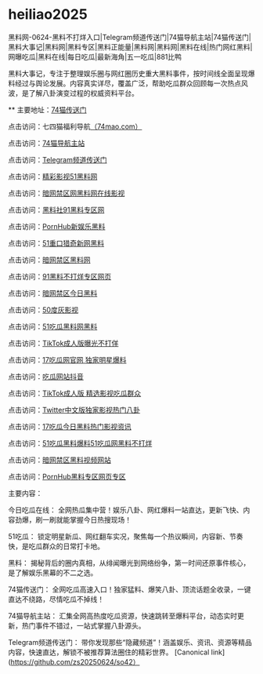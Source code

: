 # heiliao2025
黑料网-0624-黑料不打烊入口|Telegram频道传送门|74猫导航主站|74猫传送门|黑料大事记|黑料网|黑料专区|黑料正能量|黑料网|黑料网|黑料在线|热门网红黑料|网曝吃瓜|黑料在线|每日吃瓜|最新海角|五一吃瓜|881比鸭

黑料大事记，专注于整理娱乐圈与网红圈历史重大黑料事件，按时间线全面呈现爆料经过与舆论发展。内容真实详尽，覆盖广泛，帮助吃瓜群众回顾每一次热点风波，是了解八卦演变过程的权威资料平台。

** 主要地址：<a href="https://74mao.com/">74猫传送门</a>

点击访问：七四猫福利导航<a href="https://74mao.com/">（74mao.com）</a>

点击访问：<a href="https://74mao.com/">74猫导航主站</a>

点击访问：<a href="https://74mao.com/">Telegram频道传送门</a>

点击访问：<a href="https://cg85.pages.dev/">精彩影视51黑料网</a>													

点击访问：<a href="https://cg05-01.pages.dev/">暗网禁区网黑料网在线影视</a>

点击访问：<a href="https://cg11-1.pages.dev/">黑料社91黑料专区网</a>

点击访问：<a href="https://cg30-5.pages.dev/">PornHub新娱乐黑料</a>

点击访问：<a href="https://cg33-1.pages.dev/">51重口猎奇新网黑料</a>

点击访问：<a href="https://cg40-3.pages.dev/">暗网禁区黑料网</a>

点击访问：<a href="https://cg55-6.pages.dev/">91黑料不打烊专区网页</a>

点击访问：<a href="https://cg58-1.pages.dev/">暗网禁区今日黑料</a>

点击访问：<a href="https://cg66-05.pages.dev/">50度灰影视</a>

点击访问：<a href="https://cg70-1.pages.dev/">51吃瓜黑料网黑料</a>

点击访问：<a href="https://cg74.pages.dev/">TikTok成人版曝光不打佯</a>	

点击访问：<a href="https://cg07-01.pages.dev/">17吃瓜网官网 独家明星爆料</a>

点击访问：<a href="https://cg81-01.pages.dev/">吃瓜网站抖音</a>

点击访问：<a href="https://hi87.pages.dev/">TikTok成人版 精选影视吃瓜群众</a>

点击访问：<a href="https://hi65-1.pages.dev/">Twitter中文版独家影视热门八卦</a>

点击访问：<a href="https://hi10-1.pages.dev/">17吃瓜今日黑料热门影视资讯</a>

点击访问：<a href="https://cg70-1.pages.dev/">51吃瓜黑料爆料51吃瓜网黑料不打烊</a>

点击访问：<a href="https://cg40-3.pages.dev/">暗网禁区黑料视频网站</a>

点击访问：<a href="https://cg9-1.pages.dev/">PornHub黑料专区网页专区</a>

主要内容：

今日吃瓜在线：
全网热瓜集中营！娱乐八卦、网红爆料一站直达，更新飞快、内容劲爆，刷一刷就能掌握今日热搜现场！

51吃瓜：
锁定明星新瓜、网红翻车实况，聚焦每一个热议瞬间，内容新、节奏快，是吃瓜群众的日常打卡地。

黑料：
揭秘背后的圈内真相，从绯闻曝光到网络纷争，第一时间还原事件核心，是了解娱乐黑幕的不二之选。

74猫传送门：
全网吃瓜高速入口！独家猛料、爆笑八卦、顶流话题全收录，一键直达不绕路，尽情吃瓜不掉线！

74猫导航主站：
汇集全网高热度吃瓜资源，快速跳转至爆料平台，动态实时更新，热门事件不错过，一站式掌握八卦源头。

Telegram频道传送门：
带你发现那些“隐藏频道”！涵盖娱乐、资讯、资源等精品内容，快速直达，解锁不被推荐算法圈住的精彩世界。
[Canonical link](https://github.com/zs20250624/so42）
